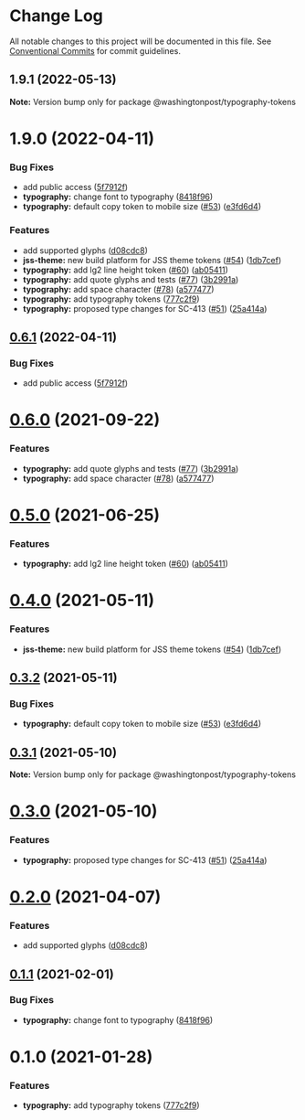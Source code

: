 # Change Log

All notable changes to this project will be documented in this file.
See [Conventional Commits](https://conventionalcommits.org) for commit guidelines.

## 1.9.1 (2022-05-13)

**Note:** Version bump only for package @washingtonpost/typography-tokens





# 1.9.0 (2022-04-11)


### Bug Fixes

* add public access ([5f7912f](https://github.com/WPMedia/wp-design-tokens/commit/5f7912fa9023d91b437f5f67afb8dc0904f06269))
* **typography:** change font to typography ([8418f96](https://github.com/WPMedia/wp-design-tokens/commit/8418f96b1666dec2cf1524b3619f5169ebeb6ba2))
* **typography:** default copy token to mobile size ([#53](https://github.com/WPMedia/wp-design-tokens/issues/53)) ([e3fd6d4](https://github.com/WPMedia/wp-design-tokens/commit/e3fd6d498a9b79cbe91bdf69be50f1f076958de3))


### Features

* add supported glyphs ([d08cdc8](https://github.com/WPMedia/wp-design-tokens/commit/d08cdc88356caf78648661216919c7e06f383e18))
* **jss-theme:** new build platform for JSS theme tokens ([#54](https://github.com/WPMedia/wp-design-tokens/issues/54)) ([1db7cef](https://github.com/WPMedia/wp-design-tokens/commit/1db7cef56bd075cd732968dca9ee5e750f616554))
* **typography:** add lg2 line height token ([#60](https://github.com/WPMedia/wp-design-tokens/issues/60)) ([ab05411](https://github.com/WPMedia/wp-design-tokens/commit/ab05411da098635b864388ee1874647b6b77b3ce))
* **typography:** add quote glyphs and tests ([#77](https://github.com/WPMedia/wp-design-tokens/issues/77)) ([3b2991a](https://github.com/WPMedia/wp-design-tokens/commit/3b2991aa14712c1f42af1aa5bde8497354928db9))
* **typography:** add space character ([#78](https://github.com/WPMedia/wp-design-tokens/issues/78)) ([a577477](https://github.com/WPMedia/wp-design-tokens/commit/a577477bae48c37c656d7a69e74ea88fafb1599f))
* **typography:** add typography tokens ([777c2f9](https://github.com/WPMedia/wp-design-tokens/commit/777c2f9d8b1409c968fed1a3cd782270c05e57da))
* **typography:** proposed type changes for SC-413 ([#51](https://github.com/WPMedia/wp-design-tokens/issues/51)) ([25a414a](https://github.com/WPMedia/wp-design-tokens/commit/25a414ae7094a23a9b95b1793503c454521f4a65))





## [0.6.1](https://github.com/WPMedia/wp-design-tokens/compare/@washingtonpost/typography-tokens@0.6.0...@washingtonpost/typography-tokens@0.6.1) (2022-04-11)


### Bug Fixes

* add public access ([5f7912f](https://github.com/WPMedia/wp-design-tokens/commit/5f7912fa9023d91b437f5f67afb8dc0904f06269))





# [0.6.0](https://github.com/WPMedia/wp-design-tokens/compare/@washingtonpost/typography-tokens@0.5.0...@washingtonpost/typography-tokens@0.6.0) (2021-09-22)


### Features

* **typography:** add quote glyphs and tests ([#77](https://github.com/WPMedia/wp-design-tokens/issues/77)) ([3b2991a](https://github.com/WPMedia/wp-design-tokens/commit/3b2991aa14712c1f42af1aa5bde8497354928db9))
* **typography:** add space character ([#78](https://github.com/WPMedia/wp-design-tokens/issues/78)) ([a577477](https://github.com/WPMedia/wp-design-tokens/commit/a577477bae48c37c656d7a69e74ea88fafb1599f))





# [0.5.0](https://github.com/WPMedia/wp-design-tokens/compare/@washingtonpost/typography-tokens@0.4.0...@washingtonpost/typography-tokens@0.5.0) (2021-06-25)


### Features

* **typography:** add lg2 line height token ([#60](https://github.com/WPMedia/wp-design-tokens/issues/60)) ([ab05411](https://github.com/WPMedia/wp-design-tokens/commit/ab05411da098635b864388ee1874647b6b77b3ce))





# [0.4.0](https://github.com/WPMedia/wp-design-tokens/compare/@washingtonpost/typography-tokens@0.3.2...@washingtonpost/typography-tokens@0.4.0) (2021-05-11)


### Features

* **jss-theme:** new build platform for JSS theme tokens ([#54](https://github.com/WPMedia/wp-design-tokens/issues/54)) ([1db7cef](https://github.com/WPMedia/wp-design-tokens/commit/1db7cef56bd075cd732968dca9ee5e750f616554))





## [0.3.2](https://github.com/WPMedia/wp-design-tokens/compare/@washingtonpost/typography-tokens@0.3.1...@washingtonpost/typography-tokens@0.3.2) (2021-05-11)


### Bug Fixes

* **typography:** default copy token to mobile size ([#53](https://github.com/WPMedia/wp-design-tokens/issues/53)) ([e3fd6d4](https://github.com/WPMedia/wp-design-tokens/commit/e3fd6d498a9b79cbe91bdf69be50f1f076958de3))





## [0.3.1](https://github.com/WPMedia/wp-design-tokens/compare/@washingtonpost/typography-tokens@0.3.0...@washingtonpost/typography-tokens@0.3.1) (2021-05-10)

**Note:** Version bump only for package @washingtonpost/typography-tokens





# [0.3.0](https://github.com/WPMedia/wp-design-tokens/compare/@washingtonpost/typography-tokens@0.2.0...@washingtonpost/typography-tokens@0.3.0) (2021-05-10)


### Features

* **typography:** proposed type changes for SC-413 ([#51](https://github.com/WPMedia/wp-design-tokens/issues/51)) ([25a414a](https://github.com/WPMedia/wp-design-tokens/commit/25a414ae7094a23a9b95b1793503c454521f4a65))





# [0.2.0](https://github.com/WPMedia/wp-design-tokens/compare/@washingtonpost/typography-tokens@0.1.1...@washingtonpost/typography-tokens@0.2.0) (2021-04-07)


### Features

* add supported glyphs ([d08cdc8](https://github.com/WPMedia/wp-design-tokens/commit/d08cdc88356caf78648661216919c7e06f383e18))





## [0.1.1](https://github.com/WPMedia/wp-design-tokens/compare/@washingtonpost/typography-tokens@0.1.0...@washingtonpost/typography-tokens@0.1.1) (2021-02-01)


### Bug Fixes

* **typography:** change font to typography ([8418f96](https://github.com/WPMedia/wp-design-tokens/commit/8418f96b1666dec2cf1524b3619f5169ebeb6ba2))





# 0.1.0 (2021-01-28)


### Features

* **typography:** add typography tokens ([777c2f9](https://github.com/WPMedia/wp-design-tokens/commit/777c2f9d8b1409c968fed1a3cd782270c05e57da))
